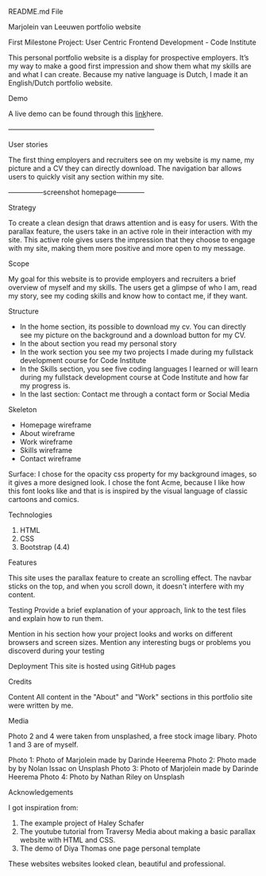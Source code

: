 README.md File

Marjolein van Leeuwen portfolio website

First Milestone Project: User Centric Frontend Development - Code Institute

This personal portfolio website is a display for prospective employers. 
It’s my way to make a good first impression and show them what my skills are and what I can create. 
Because my native language is Dutch, I made it an English/Dutch portfolio website. 

Demo

A live demo can be found through this  [link](http://a.com)here.

—————————————————————

User stories

The first thing employers and recruiters see on my website is my name, my picture and a CV they can directly download.
The navigation bar allows users to quickly visit any section within my site.

—————screenshot homepage————

Strategy

To create a clean design that draws attention and is easy for users.
With the parallax feature, the users take in an active role in their interaction with my site. 
This active role gives users the impression that they choose to engage with my site, making them more positive and more open to my message.

Scope

My goal for this website is to provide employers and recruiters a brief overview of myself and my skills. 
The users get a glimpse of who I am, read my story, see my coding skills and know how to contact me, if they want.

Structure

* In the home section, its possible to download my cv.  You can directly see my picture on the background and a download button for my CV.
* In the about section you read my personal story 
* In the work section you see my two projects I made during my fullstack development course for Code Institute
* In the Skills section, you see five coding languages I learned or will learn during my fullstack development course at Code Institute and how far my progress is.
* In the last section: Contact me through a contact form or Social Media


Skeleton 

* Homepage wireframe
* About wireframe
* Work wireframe
* Skills wireframe
* Contact wireframe

Surface: I chose for the opacity css property for my background images, so it gives a more designed look. 
I chose the font Acme, because I like how this font looks like and that is is inspired by the visual language of classic cartoons and comics.

Technologies

1. HTML
2. CSS
3. Bootstrap (4.4)

Features

This site uses the parallax feature to create an scrolling effect. 
The navbar sticks on the top, and when you scroll down, it doesn't interfere with my content.

Testing
Provide a brief explanation of your approach, link to the test files and explain how to run them.

Mention in his section how your project looks and works on different browsers and screen sizes.
Mention any interesting bugs or problems you discoverd during your testing

Deployment
This site is hosted using GitHub pages

Credits

Content
All content in the "About" and "Work" sections in this portfolio site were written by me.

Media

Photo 2 and 4 were taken from unsplashed, a free stock image libary.
Photo 1 and 3 are of myself. 

Photo 1: Photo of Marjolein made by Darinde Heerema
Photo 2: Photo made by by Nolan Issac on Unsplash
Photo 3: Photo of Marjolein made by Darinde Heerema
Photo 4: Photo by Nathan Riley on Unsplash

Acknowledgements

I got inspiration from:
1. The example project of Haley Schafer
2. The youtube tutorial from Traversy Media about making a basic parallax website with HTML and CSS. 
3. The demo of Diya Thomas one page personal template 

These websites websites looked clean, beautiful and professional. 